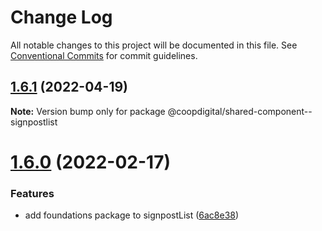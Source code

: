 # Change Log

All notable changes to this project will be documented in this file.
See [Conventional Commits](https://conventionalcommits.org) for commit guidelines.

## [1.6.1](https://github.com/coopdigital/coop-frontend/compare/@coopdigital/shared-component--signpostlist@1.6.0...@coopdigital/shared-component--signpostlist@1.6.1) (2022-04-19)

**Note:** Version bump only for package @coopdigital/shared-component--signpostlist





# [1.6.0](https://github.com/coopdigital/coop-frontend/compare/@coopdigital/shared-component--signpostlist@1.5.5...@coopdigital/shared-component--signpostlist@1.6.0) (2022-02-17)


### Features

* add foundations package to signpostList ([6ac8e38](https://github.com/coopdigital/coop-frontend/commit/6ac8e38d444f329deaf67a1f7ae007661d4ea76e))
